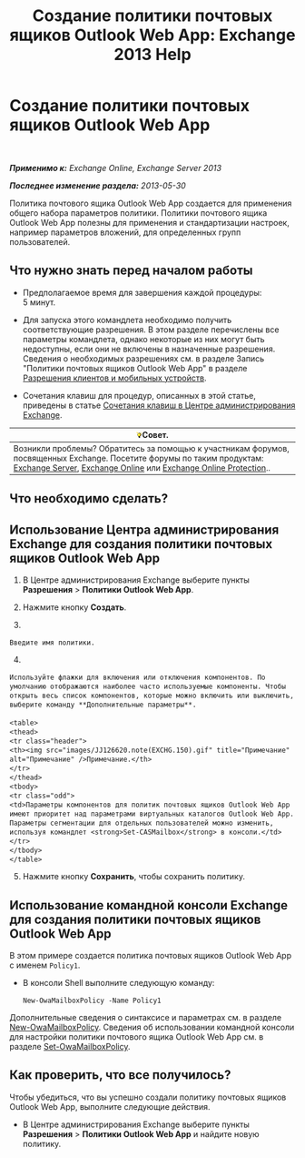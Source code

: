 ﻿---
title: 'Создание политики почтовых ящиков Outlook Web App: Exchange 2013 Help'
TOCTitle: Создание политики почтовых ящиков Outlook Web App
ms:assetid: 347207fa-cfb7-40a6-b19a-831dcdb54ad5
ms:mtpsurl: https://technet.microsoft.com/ru-ru/library/Dd335191(v=EXCHG.150)
ms:contentKeyID: 50487793
ms.date: 04/30/2018
mtps_version: v=EXCHG.150
ms.translationtype: HT
---

# Создание политики почтовых ящиков Outlook Web App

 

_**Применимо к:** Exchange Online, Exchange Server 2013_

_**Последнее изменение раздела:** 2013-05-30_

Политика почтового ящика Outlook Web App создается для применения общего набора параметров политики. Политики почтового ящика Outlook Web App полезны для применения и стандартизации настроек, например параметров вложений, для определенных групп пользователей.

## Что нужно знать перед началом работы

  - Предполагаемое время для завершения каждой процедуры: 5 минут.

  - Для запуска этого командлета необходимо получить соответствующие разрешения. В этом разделе перечислены все параметры командлета, однако некоторые из них могут быть недоступны, если они не включены в назначенные разрешения. Сведения о необходимых разрешениях см. в разделе Запись "Политики почтовых ящиков Outlook Web App" в разделе [Разрешения клиентов и мобильных устройств](clients-and-mobile-devices-permissions-exchange-2013-help.md).

  - Сочетания клавиш для процедур, описанных в этой статье, приведены в статье [Сочетания клавиш в Центре администрирования Exchange](keyboard-shortcuts-in-the-exchange-admin-center-exchange-online-protection-help.md).

<table>
<thead>
<tr class="header">
<th><img src="images/Bb124558.tip(EXCHG.150).gif" title="Совет" alt="Совет" />Совет.</th>
</tr>
</thead>
<tbody>
<tr class="odd">
<td>Возникли проблемы? Обратитесь за помощью к участникам форумов, посвященных Exchange. Посетите форумы по таким продуктам: <a href="https://go.microsoft.com/fwlink/p/?linkid=60612">Exchange Server</a>, <a href="https://go.microsoft.com/fwlink/p/?linkid=267542">Exchange Online</a> или <a href="https://go.microsoft.com/fwlink/p/?linkid=285351">Exchange Online Protection</a>..</td>
</tr>
</tbody>
</table>


## Что необходимо сделать?

## Использование Центра администрирования Exchange для создания политики почтовых ящиков Outlook Web App

1.  В Центре администрирования Exchange выберите пункты **Разрешения** \> **Политики Outlook Web App**.

2.  Нажмите кнопку **Создать**.

3.  
    
    Введите имя политики.

4.  
    
    Используйте флажки для включения или отключения компонентов. По умолчанию отображаются наиболее часто используемые компоненты. Чтобы открыть весь список компонентов, которые можно включить или выключить, выберите команду **Дополнительные параметры**.
    
    <table>
    <thead>
    <tr class="header">
    <th><img src="images/JJ126620.note(EXCHG.150).gif" title="Примечание" alt="Примечание" />Примечание.</th>
    </tr>
    </thead>
    <tbody>
    <tr class="odd">
    <td>Параметры компонентов для политик почтовых ящиков Outlook Web App имеют приоритет над параметрами виртуальных каталогов Outlook Web App. Параметры сегментации для отдельных пользователей можно изменить, используя командлет <strong>Set-CASMailbox</strong> в консоли.</td>
    </tr>
    </tbody>
    </table>


5.  Нажмите кнопку **Сохранить**, чтобы сохранить политику.

## Использование командной консоли Exchange для создания политики почтовых ящиков Outlook Web App

В этом примере создается политика почтовых ящиков Outlook Web App с именем `Policy1`.

  - В консоли Shell выполните следующую команду:
    
        New-OwaMailboxPolicy -Name Policy1

Дополнительные сведения о синтаксисе и параметрах см. в разделе [New-OwaMailboxPolicy](https://technet.microsoft.com/ru-ru/library/dd351067\(v=exchg.150\)). Сведения об использовании командной консоли для настройки политики почтового ящика Outlook Web App см. в разделе [Set-OwaMailboxPolicy](https://technet.microsoft.com/ru-ru/library/dd297989\(v=exchg.150\)).

## Как проверить, что все получилось?

Чтобы убедиться, что вы успешно создали политику почтовых ящиков Outlook Web App, выполните следующие действия.

  - В Центре администрирования Exchange выберите пункты **Разрешения** \> **Политики Outlook Web App** и найдите новую политику.


